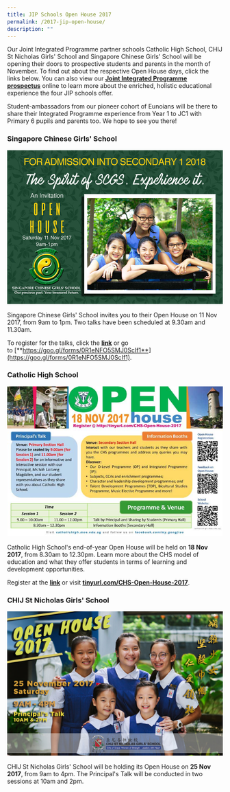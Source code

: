 ```yaml
---
title: JIP Schools Open House 2017
permalink: /2017-jip-open-house/
description: ""
---
```

Our Joint Integrated Programme partner schools Catholic High School, CHIJ St Nicholas Girls' School and Singapore Chinese Girls' School will be opening their doors to prospective students and parents in the month of November. To find out about the respective Open House days, click the links below. You can also view our [**Joint Integrated Programme prospectus**](https://issuu.com/eunoiajc/docs/jip_prospectus_2018) online to learn more about the enriched, holistic educational experience the four JIP schools offer.

Student-ambassadors from our pioneer cohort of Eunoians will be there to share their Integrated Programme experience from Year 1 to JC1 with Primary 6 pupils and parents too. We hope to see you there!

### Singapore Chinese Girls' School

[![JIP2017_SCGS](/images/JIP2017_SCGS.jpeg)](http://scgs.moe.edu.sg/lp_announcement/scgs-open-house-2017/)

Singapore Chinese Girls' School invites you to their Open House on 11 Nov 2017, from 9am to 1pm. Two talks have been scheduled at 9.30am and 11.30am.

To register for the talks, click the [**link**](https://docs.google.com/forms/d/e/1FAIpQLSeoiQ8BD9pFWHCn3w41mcs6MujeLVOJvTrdRPvNZeNmCzu9dA/viewform) or go to [**https://goo.gl/forms/0R1eNFO5SMJ0ScIf1**](https://goo.gl/forms/0R1eNFO5SMJ0ScIf1).

### Catholic High School

[![JIP2017_CHS1](/images/JIP2017_CHS1.jpeg)](http://catholichigh.moe.edu.sg/open-house-secondary/)

Catholic High School's end-of-year Open House will be held on **18 Nov 2017**, from 8.30am to 12.30pm. Learn more about the CHS model of education and what they offer students in terms of learning and development opportunities.

Register at the [**link**](https://docs.google.com/forms/d/e/1FAIpQLSe-MaIE4ffLWU4JrC-d2iq5qPBmW-6kGC2thKuaRwV0-1ZeMg/viewform?c=0&w=1) or visit [**tinyurl.com/CHS-Open-House-2017**](http://www.tinyurl.com/CHS-Open-House-2017).

### CHIJ St Nicholas Girls' School

[![JIP2017_SNGS](/images/JIP2017_SNGS.jpeg)](http://chijstnicholasgirls.moe.edu.sg/secondary)

CHIJ St Nicholas Girls' School will be holding its Open House on **25 Nov 2017**, from 9am to 4pm. The Principal's Talk will be conducted in two sessions at 10am and 2pm.

